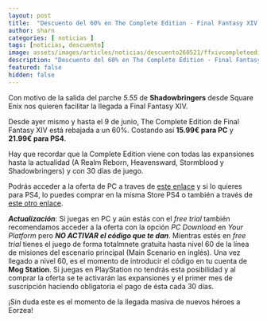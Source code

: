 ```yaml
---
layout: post
title:  "Descuento del 60% en The Complete Edition - Final Fantasy XIV tanto en PC como en las versiones de PlayStation."
author: sharn
categories: [ noticias ]
tags: [noticias, descuento]
image: assets/images/articles/noticias/descuento260521/ffxivcompleteedition.jpg
description: "Descuento del 60% en The Complete Edition - Final Fantasy XIV tanto en PC como en las versiones de PlayStation"
featured: false
hidden: false
---
```


Con motivo de la salida del parche *5.55* de **Shadowbringers** desde Square Enix nos quieren facilitar la llegada a Final Fantasy XIV.

Desde ayer mismo y hasta el 9 de junio, The Complete Edition de Final Fantasy XIV está rebajada a un 60%. Costando así **15.99€ para PC** y **21.99€ para PS4**.

Hay que recordar que la Complete Edition viene con todas las expansiones hasta la actualidad (A Realm Reborn, Heavensward, Stormblood y Shadowbringers) y con 30 días de juego.

Podrás acceder a la oferta de PC a traves de <a href="https://store.eu.square-enix-games.com/en_EU/product/565219/final-fantasy-xiv-online-complete-edition-pc-download" class="eorzeadb_link" target="_blank">este enlace</a> y si lo quieres para PS4, lo puedes comprar en la misma Store PS4 o también a través de <a href="https://store.playstation.com/es-es/product/EP0082-PPSA02955_00-COMPLETE20190000" class="eorzeadb_link" target="_blank">este otro enlace</a>.

***Actualización***: Si juegas en PC y aún estás con el *free trial* también recomendamos acceder a la oferta con la opción *PC Download* en *Your Platform* pero ***NO ACTIVAR el código que te dan***. Mientras estés en *free trial* tienes el juego de forma totalmnete gratuita hasta nivel 60 de la línea de misiones del escenario principal (Main Scenario en inglés). Una vez llegado a nivel 60, es el momento de introducir el código en tu cuenta de **Mog Station**. Si juegas en PlayStation no tendrás esta posibilidad y al comprar la oferta se te activarán las expansiones y el primer mes de suscripción haciendo obligatoria el pago de ésta cada 30 días.

¡Sin duda este es el momento de la llegada masiva de nuevos héroes a Eorzea!